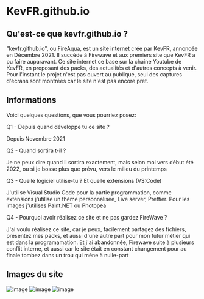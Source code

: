 # KevFR.github.io
<h2> Qu'est-ce que kevfr.github.io ? </h2>

"kevfr.github.io", ou FireAqua, est un site internet crée par KevFR, annoncée en Décembre 2021. Il succède à Firewave et aux premiers site que KevFR a pu faire auparavant. Ce site internet ce base sur la chaine Youtube de KevFR, en proposant des packs, des actualités et d'autres concepts à venir. Pour l'instant le projet n'est pas ouvert au publique, seul des captures d'écrans sont montrées car le site n'est pas encore pret.

<h2> Informations </h2>

Voici quelques questions, que vous pourriez posez:

Q1 - Depuis quand développe tu ce site ?

Depuis Novembre 2021 

Q2 - Quand sortira t-il ?

Je ne peux dire quand il sortira exactement, mais selon moi vers début été 2022, ou si je bosse plus que prévu, vers le milieu du printemps

Q3 - Quelle logiciel utilise-tu ? Et quelle extensions (VS:Code)

J'utilise Visual Studio Code pour la partie programmation, comme extensions j'utilise un thème personnalisée, Live server, Prettier. Pour les images j'utilises Paint.NET ou Photopea

Q4 - Pourquoi avoir réalisez ce site et ne pas gardez FireWave ?

J'ai voulu réalisez ce site, car je peux, facilement partagez des fichiers, présentez mes packs, et aussi d'une autre part pour mon futur métier qui est dans la programamation. Et j'ai abandonnée, Firewave suite à plusieurs conflit interne, et aussi car le site était en constant changement pour au finale tombez dans un trou qui mène à nulle-part

<h2> Images du site </h2>

![image](https://user-images.githubusercontent.com/70813133/147409973-fdb04d7d-5fa7-460f-a3b0-2c3fd0b34b9e.png)
![image](https://user-images.githubusercontent.com/70813133/147409989-6b27aa33-dd86-44cf-9090-6408c1459daf.png)
![image](https://user-images.githubusercontent.com/70813133/147409998-da4a213b-5af7-47e7-afdd-02efd7618f60.png)


